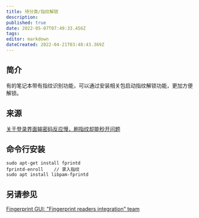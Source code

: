 ```yaml
---
title: 待分类/指纹解锁
description: 
published: true
date: 2022-05-07T07:49:33.456Z
tags: 
editor: markdown
dateCreated: 2022-04-21T03:48:43.369Z
---
```


## 简介

有的笔记本带有指纹识别功能，可以通过安装相关包启动指纹解锁功能，更加方便解锁。

## 来源

[关于登录界面输密码反应慢，刷指纹却能秒开问题](https://bbs.deepin.org/forum.php?mod=viewthread&tid=135856)

## 命令行安装

```
sudo apt-get install fprintd
fprintd-enroll    // 录入指纹
sudo apt install libpam-fprintd
```

## 另请参见

[Fingerprint GUI: "Fingerprint readers integration" team](https://launchpad.net/~fingerprint/+archive/ubuntu/fingerprint-gui)